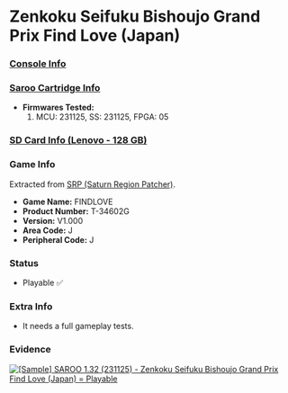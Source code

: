 # Zenkoku Seifuku Bishoujo Grand Prix Find Love (Japan)

### [Console Info](../../../../Info/Consoles/VA13/README.md)

### [Saroo Cartridge Info](../../../../Info/Cartridges/RetroGameParadiseStore/1.32F/README.md)

- <b>Firmwares Tested:</b>
  1. MCU: 231125, SS: 231125, FPGA: 05

### [SD Card Info (Lenovo - 128 GB)](../../../../Info/SdCards/Lenovo/128GB/README.md)

### Game Info

Extracted from [SRP (Saturn Region Patcher)](https://segaxtreme.net/resources/saturn-region-patcher.81/download).

- <b>Game Name:</b> FINDLOVE
- <b>Product Number:</b> T-34602G
- <b>Version:</b> V1.000
- <b>Area Code:</b> J
- <b>Peripheral Code:</b> J

### Status

- Playable :white_check_mark:

### Extra Info

- It needs a full gameplay tests.

### Evidence

[![[Sample] SAROO 1.32 (231125) - Zenkoku Seifuku Bishoujo Grand Prix Find Love (Japan) = Playable](https://img.youtube.com/vi/k7kCdLd7ir4/0.jpg)](https://www.youtube.com/watch?v=k7kCdLd7ir4)
